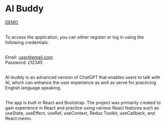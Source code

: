 # AI Buddy

[DEMO](https://ai-buddy.netlify.app)<br /><br />

To access the application, you can either register or log in using the following credentials:<br /><br />

Email: user@email.com<br />
Password: z12345<br /><br />

AI-buddy is an advanced version of ChatGPT that enables users to talk with AI, which can enhance the user experience as well as serve for practicing English language speaking. <br /><br />

The app is built in React and Bootstrap.
The project was primarily created to gain experience in React and practice using various React features such as useState, useEffect, useRef, useContext, Redux Toolkit, useCallback, and React.memo.

<br /><br />
